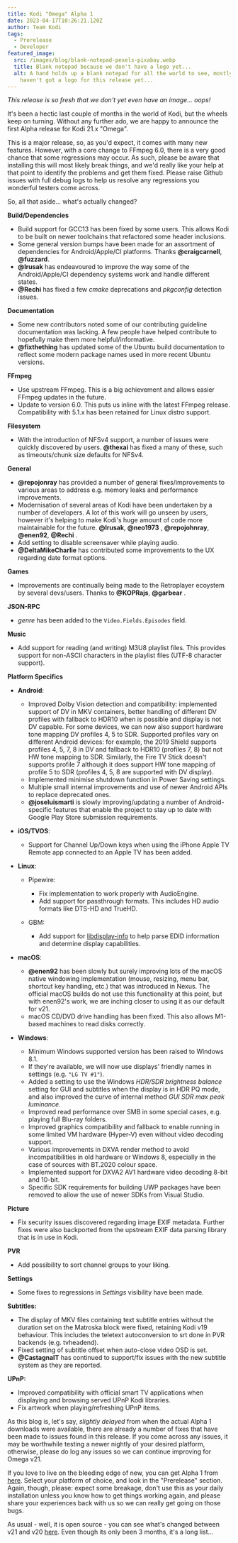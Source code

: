 ```yaml
---
title: Kodi "Omega" Alpha 1
date: 2023-04-17T10:26:21.120Z
author: Team Kodi
tags:
  - Prerelease
  - Developer
featured_image:
  src: /images/blog/blank-notepad-pexels-pixabay.webp
  title: Blank notepad because we don't have a logo yet...
  alt: A hand holds up a blank notepad for all the world to see, mostly because we
    haven't got a logo for this release yet...
---
```

*This release is so fresh that we don't yet even have an image... oops!*

It's been a hectic last couple of months in the world of Kodi, but the wheels keep on turning. Without any further ado, we are happy to announce the first Alpha release for Kodi 21.x "Omega".

This is a major release, so, as you'd expect, it comes with many new features. However, with a core change to FFmpeg 6.0, there is a very good chance that some regressions may occur. As such, please be aware that installing this will most likely break things, and we'd really like your help at that point to identify the problems and get them fixed. Please raise Github issues with full debug logs to help us resolve any regressions you wonderful testers come across.

So, all that aside... what's actually changed?

**Build/Dependencies**

* Build support for GCC13 has been fixed by some users. This allows Kodi to be built on newer toolchains that refactored some header inclusions.
* Some general version bumps have been made for an assortment of dependencies for Android/Apple/CI platforms. Thanks **@craigcarnell**, **@fuzzard**.
* **@lrusak** has endeavoured to improve the way some of the Android/Apple/CI dependency systems work and handle different states.
* **@Rechi** has fixed a few *cmake* deprecations and *pkgconfig* detection issues.

**Documentation**

* Some new contributors noted some of our contributing guideline documentation was lacking. A few people have helped contribute to hopefully make them more helpful/informative.
* **@fixthething** has updated some of the Ubuntu build documentation to reflect some modern package names used in more recent Ubuntu versions.

**FFmpeg**

* Use upstream FFmpeg. This is a big achievement and allows easier FFmpeg updates in the future.
* Update to version 6.0. This puts us inline with the latest FFmpeg release. Compatibility with 5.1.x has been retained for Linux distro support.

**Filesystem**

* With the introduction of NFSv4 support, a number of issues were quickly discovered by users. **@thexai** has fixed a many of these, such as timeouts/chunk size defaults for NFSv4. 

**General**

* **@repojonray** has provided a number of general fixes/improvements to various areas to address e.g. memory leaks and performance improvements.
* Modernisation of several areas of Kodi have been undertaken by a number of developers. A lot of this work will go unseen by users, however it's helping to make Kodi's huge amount of code more maintainable for the future. **@lrusak**, **@neo1973** , **@repojohnray**, **@enen92**, **@Rechi** .
* Add setting to disable screensaver while playing audio.
* **@DeltaMikeCharlie** has contributed some improvements to the UX regarding date format options.

**Games**

* Improvements are continually being made to the Retroplayer ecoystem by several devs/users. Thanks to **@KOPRajs**, **@garbear** .

**JSON-RPC**

* *genre* has been added to the `Video.Fields.Episodes` field.

**Music**

* Add support for reading (and writing) M3U8 playlist files. This provides support for non-ASCII characters in the playlist files (UTF-8 character support).

**Platform Specifics**

* **Android**:

  * Improved Dolby Vision detection and compatibility: implemented support of DV in MKV containers, better handling of different DV profiles with fallback to HDR10 when is possible and display is not DV capable. For some devices, we can now also support hardware tone mapping DV profiles 4, 5 to SDR. Supported profiles vary on different Android devices: for example, the 2019 Shield supports profiles 4, 5, 7, 8 in DV and fallback to HDR10 (profiles 7, 8) but not HW tone mapping to SDR. Similarly, the Fire TV Stick doesn't supports profile 7 although it does support HW tone mapping of profile 5 to SDR (profiles 4, 5, 8 are supported with DV display).
  * Implemented minimise shutdown function in Power Saving settings.
  * Multiple small internal improvements and use of newer Android APIs to replace deprecated ones.
  * **@joseluismarti** is slowly improving/updating a number of Android-specific features that enable the project to stay up to date with Google Play Store submission requirements.
* **iOS/TVOS**:

  * Support for Channel Up/Down keys when using the iPhone Apple TV Remote app connected to an Apple TV has been added.
* **Linux**:

  * Pipewire:

    * Fix implementation to work properly with AudioEngine.
    * Add support for passthrough formats. This includes HD audio formats like DTS-HD and TrueHD.
  * GBM:

    * Add support for [libdisplay-info](https://gitlab.freedesktop.org/emersion/libdisplay-info) to help parse EDID information and determine display capabilities.
* **macOS**:

  * **@enen92** has been slowly but surely improving lots of the macOS native windowing implementation (mouse, resizing, menu bar, shortcut key handling, etc.) that was introduced in Nexus. The official macOS builds do not use this functionality at this point, but with enen92's work, we are inching closer to using it as our default for v21.
  * macOS CD/DVD drive handling has been fixed. This also allows M1-based machines to read disks correctly.
* **Windows**:

  * Minimum Windows supported version has been raised to Windows 8.1.
  * If they're available, we will now use displays' friendly names in settings (e.g. `"LG TV #1"`).
  * Added a setting to use the Windows *HDR/SDR brightness balance* setting for GUI and subtitles when the display is in HDR PQ mode, and also improved the curve of internal method *GUI SDR max peak luminance*.
  * Improved read performance over SMB in some special cases, e.g. playing full Blu-ray folders.
  * Improved graphics compatibility and fallback to enable running in some limited VM hardware (Hyper-V) even without video decoding support.
  * Various improvements in DXVA render method to avoid incompatibilities in old hardware or Windows 8, especially in the case of sources with BT.2020 colour space.
  * Implemented support for DXVA2 AV1 hardware video decoding 8-bit and 10-bit.
  * Specific SDK requirements for building UWP packages have been removed to allow the use of newer SDKs from Visual Studio.

**Picture**

* Fix security issues discovered regarding image EXIF metadata. Further fixes were also backported from the upstream EXIF data parsing library that is in use in Kodi.

**PVR**

* Add possibility to sort channel groups to your liking.

**Settings**

* Some fixes to regressions in *Settings* visibility have been made.

**Subtitles:**

* The display of MKV files containing text subtitle entries without the duration set on the Matroska block were fixed, retaining Kodi v19 behaviour. This includes the teletext autoconversion to srt done in PVR backends (e.g. tvheadend).
* Fixed setting of subtitle offset when auto-close video OSD is set.
* **@CastagnaIT** has continued to support/fix issues with the new subtitle system as they are reported.

**UPnP:**

* Improved compatibility with official smart TV applications when displaying and browsing served UPnP Kodi libraries.
* Fix artwork when playing/refreshing UPnP items.

As this blog is, let's say, *slightly delayed* from when the actual Alpha 1 downloads were available, there are already a number of fixes that have been made to issues found in this release. If you come across any issues, it may be worthwhile testing a newer nightly of your desired platform, otherwise, please do log any issues so we can continue improving for Omega v21.

If you love to live on the bleeding edge of new, you can get Alpha 1 from [here](https://kodi.tv/download). Select your platform of choice, and look in the "Prerelease" section. Again, though, please: expect some breakage, don't use this as your daily installation unless you know how to get things working again, and please share your experiences back with us so we can really get going on those bugs.

As usual - well, it is open source - you can see what's changed between v21 and v20 [here](https://github.com/xbmc/xbmc/compare/Nexus...xbmc:21.0a1-Omega). Even though its only been 3 months, it's a long list...
